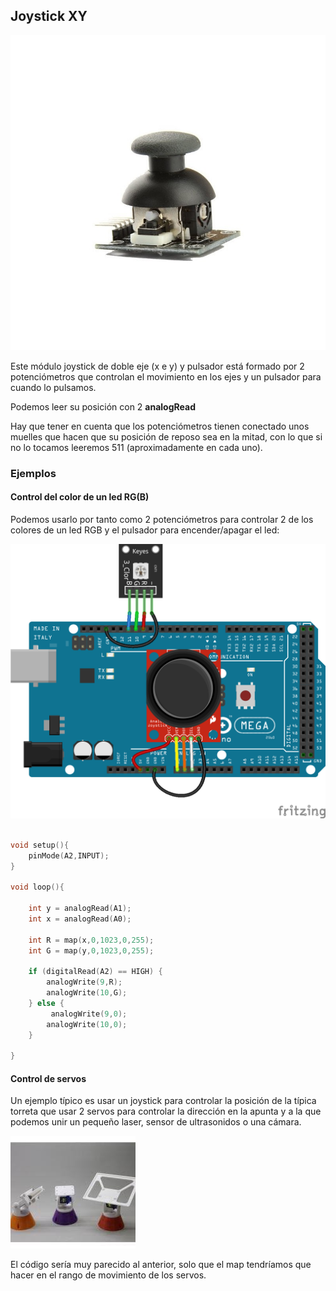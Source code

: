 ## Joystick XY

![Módulo joystick de doble eje y pulsador](./images/modulo-joystick-doble-2-ejes-xy-ps2.jpg)

Este módulo joystick de doble eje (x e y) y pulsador está formado por 2 potenciómetros que controlan el movimiento en los ejes y un pulsador para cuando lo pulsamos.

Podemos leer su posición con 2 **analogRead**

Hay que tener en cuenta que los potenciómetros tienen conectado unos muelles que hacen que su posición de reposo sea en la mitad, con lo que si no lo tocamos leeremos 511 (aproximadamente en cada uno).

### Ejemplos

#### Control del color de un led RG(B)

Podemos usarlo por tanto como 2 potenciómetros para controlar 2 de los colores de un led RGB y el pulsador para encender/apagar el led:

![Joystick controla 2 colores RGB](./images/LedRGBJoystick_bb.png)


```C++

void setup(){
    pinMode(A2,INPUT);
}

void loop(){

    int y = analogRead(A1);
    int x = analogRead(A0);

    int R = map(x,0,1023,0,255);
    int G = map(y,0,1023,0,255);

    if (digitalRead(A2) == HIGH) {
        analogWrite(9,R);
        analogWrite(10,G);
    } else {
         analogWrite(9,0);
        analogWrite(10,0);       
    }

}

```

#### Control de servos

Un ejemplo típico es usar un joystick para controlar la posición de la típica torreta que usar 2 servos para controlar la dirección en la apunta y a la que podemos unir un pequeño laser, sensor de ultrasonidos o una cámara.

![Torreta controlada por servos](./images/torreta.jpeg)

El código sería muy parecido al anterior, solo que el map tendríamos que hacer en el rango de movimiento de los servos.


